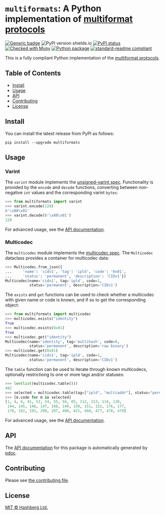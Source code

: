 # `multiformats`: A Python implementation of [multiformat protocols](https://multiformats.io/)

[![Generic badge](https://img.shields.io/badge/python-3.7+-green.svg)](https://docs.python.org/3.7/)
![PyPI version shields.io](https://img.shields.io/pypi/v/multiformats.svg)
[![PyPI status](https://img.shields.io/pypi/status/multiformats.svg)](https://pypi.python.org/pypi/multiformats/)
[![Checked with Mypy](http://www.mypy-lang.org/static/mypy_badge.svg)](https://github.com/python/mypy)
[![Python package](https://github.com/hashberg-io/multiformats/actions/workflows/python-pytest.yml/badge.svg)](https://github.com/hashberg-io/multiformats/actions/workflows/python-pytest.yml)
[![standard-readme compliant](https://img.shields.io/badge/readme%20style-standard-brightgreen.svg?style=flat-square)](https://github.com/RichardLitt/standard-readme)


This is a fully compliant Python implementation of the [multiformat protocols](https://multiformats.io/).


## Table of Contents

- [Install](#install)
- [Usage](#usage)
- [API](#api)
- [Contributing](#contributing)
- [License](#license)


## Install

You can install the latest release from PyPI as follows:

```
pip install --upgrade multiformats
```

## Usage

### Varint

The `varint` module implements the [unsigned-varint spec](https://github.com/multiformats/unsigned-varint).
Functionality is provided by the `encode` and `decode` functions, converting between non-negative `int` values and the corresponding varint `bytes`: 

```py
>>> from multiformats import varint
>>> varint.encode(128)
b'\x80\x01'
>>> varint.decode(b'\x80\x01')
128
```

For advanced usage, see the [API documentation](https://hashberg-io.github.io/multiformats/multiformats/varint.html). 


### Multicodec

The `multicodec` module implements the [multicodec spec](https://github.com/multiformats/multicodec).
The `Multicodec` dataclass provides a container for multicodec data:

```py
>>> Multicodec.from_json({
...     'name': 'cidv1', 'tag': 'ipld', 'code': '0x01',
...     'status': 'permanent', 'description': 'CIDv1'})
Multicodec(name='cidv1', tag='ipld', code=1,
           status='permanent', description='CIDv1')
```

The `exists` and `get` functions can be used to check whether a multicodec with given name or code is known, and if so to get the corresponding object:

```py
>>> from multiformats import multicodec
>>> multicodec.exists("identity")
True
>>> multicodec.exists(0x01)
True
>>> multicodec.get("identity")
Multicodec(name='identity', tag='multihash', code=0,
           status='permanent', description='raw binary')
>>> multicodec.get(0x01)
Multicodec(name='cidv1', tag='ipld', code=1,
           status='permanent', description='CIDv1')
```

The `table` function can be used to iterate through known multicodecs, optionally restrictiong to one or more tags and/or statuses:

```py
>>> len(list(multicodec.table()))
482
>>> selected = multicodec.table(tag=["ipld", "multiaddr"], status="permanent")
>>> [m.code for m in selected]
[1, 4, 6, 41, 53, 54, 55, 56, 85, 112, 113, 114, 120,
 144, 145, 146, 147, 148, 149, 150, 151, 152, 176, 177,
 178, 192, 193, 290, 297, 400, 421, 460, 477, 478, 479]
```

For advanced usage, see the [API documentation](https://hashberg-io.github.io/multiformats/multiformats/multicodec.html).


## API

The [API documentation](https://hashberg-io.github.io/multiformats/multiformats/index.html) for this package is automatically generated by [pdoc](https://pdoc3.github.io/pdoc/).


## Contributing

Please see [the contributing file](./CONTRIBUTING.md).


## License

[MIT © Hashberg Ltd.](LICENSE)
